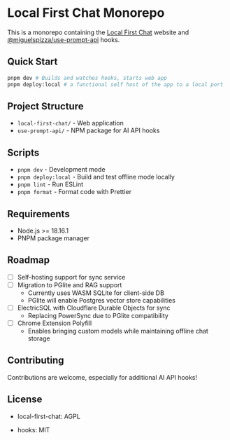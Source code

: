 # Local First Chat Monorepo

This is a monorepo containing the [Local First Chat](https://localfirstchat.com) website and [@miguelspizza/use-prompt-api](https://www.npmjs.com/package/@miguelspizza/use-prompt-api) hooks.

## Quick Start

```bash
pnpm dev # Builds and watches hooks, starts web app
pnpm deploy:local # a functional self host of the app to a local port

```

## Project Structure

- `local-first-chat/` - Web application
- `use-prompt-api/` - NPM package for AI API hooks

## Scripts

- `pnpm dev` - Development mode
- `pnpm deploy:local` - Build and test offline mode locally
- `pnpm lint` - Run ESLint
- `pnpm format` - Format code with Prettier

## Requirements

- Node.js >= 18.16.1
- PNPM package manager

## Roadmap

- [ ] Self-hosting support for sync service
- [ ] Migration to PGlite and RAG support
  - Currently uses WASM SQLite for client-side DB
  - PGlite will enable Postgres vector store capabilities
- [ ] ElectricSQL with Cloudflare Durable Objects for sync
  - Replacing PowerSync due to PGlite compatibility
- [ ] Chrome Extension Polyfill
  - Enables bringing custom models while maintaining offline chat storage

## Contributing

Contributions are welcome, especially for additional AI API hooks!

## License

- local-first-chat: AGPL

- hooks: MIT
